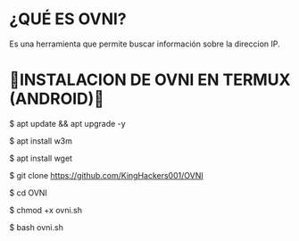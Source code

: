 # ¿QUÉ ES OVNI?

Es una herramienta que permite buscar información sobre la direccion IP.

# 📱INSTALACION DE OVNI EN TERMUX (ANDROID)📱

$ apt update && apt upgrade -y

$ apt install w3m

$ apt install wget

$ git clone https://github.com/KingHackers001/OVNI

$ cd OVNI

$ chmod +x ovni.sh

$ bash ovni.sh



